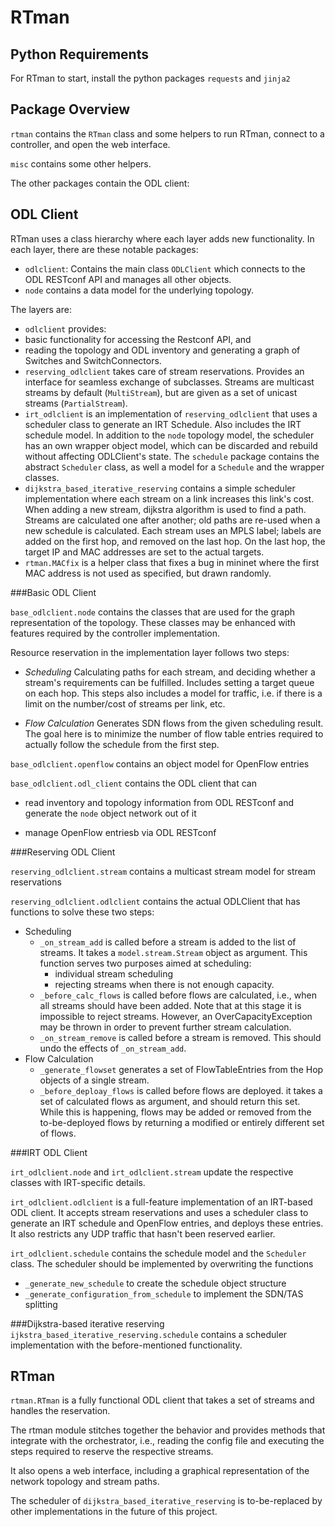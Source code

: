 RTman
=====
  
Python Requirements
-------------------

For RTman to start, install the python packages `requests` and `jinja2`
  
Package Overview
----------------

`rtman` contains the `RTman` class and some helpers to run RTman, connect
to a controller, and open the web interface.

`misc` contains some other helpers.

The other packages contain the ODL client:

ODL Client
----------

RTman uses a class hierarchy where each layer adds new functionality.
In each layer, there are these notable packages:
* `odlclient`: Contains the main class `ODLClient` which connects to the
ODL RESTconf API and manages all other objects.
* `node` contains a data model for the underlying topology.

The layers are:
* `odlclient` provides:
 * basic functionality for accessing the Restconf API, and
 * reading the topology and ODL inventory and generating a graph of
   Switches and SwitchConnectors.
* `reserving_odlclient` takes care of stream reservations. Provides an 
  interface for seamless exchange of subclasses. Streams are multicast streams
  by default (`MultiStream`), but are given as a set of unicast streams
  (`PartialStream`).
* `irt_odlclient` is an implementation of `reserving_odlclient` that uses
  a scheduler class to generate an IRT Schedule. Also includes the IRT
  schedule model. In addition to the `node` topology model, the scheduler
  has an own wrapper object model, which can be discarded and rebuild without
  affecting ODLClient's state. The `schedule` package contains the abstract
  `Scheduler` class, as well a model for a `Schedule` and the wrapper classes.
* `dijkstra_based_iterative_reserving` contains a simple scheduler
  implementation where each stream on a link increases this link's cost.
  When adding a new stream, dijkstra algorithm is used to find a path. 
  Streams are calculated one after another; old paths are re-used when
  a new schedule is calculated. Each stream uses an MPLS label; labels
  are added on the first hop, and removed on the last hop. On the last hop,
  the target IP and MAC addresses are set to the actual targets.
* `rtman.MACfix` is a helper class that fixes a bug in mininet where the 
  first MAC address is not used as specified, but drawn randomly.

###Basic ODL Client

`base_odlclient.node` contains the classes that are used for the graph
representation of the topology. These classes may be enhanced with features
required by the controller implementation.

Resource reservation in the implementation layer follows two steps:

* *Scheduling* Calculating paths for each stream, and deciding whether a 
  stream's requirements can be fulfilled. Includes setting a target queue
  on each hop. This steps also includes a model for traffic, i.e. if there
  is a limit on the number/cost of streams per link, etc.
  
* *Flow Calculation* Generates SDN flows from the given scheduling result.
  The goal here is to minimize the number of flow table entries required
  to actually follow the schedule from the first step.
  
`base_odlclient.openflow` contains an object model for OpenFlow entries
  
`base_odlclient.odl_client` contains the ODL client that can
* read inventory and topology information from ODL RESTconf and generate
  the `node` object network out of it
  
* manage OpenFlow entriesb via ODL RESTconf

###Reserving ODL Client

`reserving_odlclient.stream` contains a multicast stream model for stream
reservations
  
`reserving_odlclient.odlclient` contains the actual ODLClient that has
functions to solve these two steps:

* Scheduling
    * `_on_stream_add` is called before a stream is added to the list of streams.
      It takes a `model.stream.Stream` object as argument. This function serves
      two purposes aimed at scheduling:
      * individual stream scheduling
      * rejecting streams when there is not enough capacity.
    * `_before_calc_flows` is called before flows are calculated, i.e., when
      all streams should have been added. Note that at this stage it is impossible
      to reject streams. However, an OverCapacityException may be thrown in order
      to prevent further stream calculation.
    * `_on_stream_remove` is called before a stream is removed. This should undo
      the effects of `_on_stream_add`.
* Flow Calculation
    * `_generate_flowset` generates a set of FlowTableEntries from the Hop objects
      of a single stream.
    * `_before_deploay_flows` is called before flows are deployed. it takes a set
      of calculated flows as argument, and should return this set. While this is
      happening, flows may be added or removed from the to-be-deployed flows by
      returning a modified or entirely different set of flows.
      
###IRT ODL Client

`irt_odlclient.node` and `irt_odlclient.stream` update the respective classes with
IRT-specific details.

`irt_odlclient.odlclient` is a full-feature implementation of an IRT-based ODL client.
It accepts stream reservations and uses a scheduler class to generate an IRT schedule
and OpenFlow entries, and deploys these entries. It also restricts any UDP traffic
that hasn't been reserved earlier.

`irt_odlclient.schedule` contains the schedule model and the `Scheduler` class. The
scheduler should be implemented by overwriting the functions
* `_generate_new_schedule` to create the schedule object structure
* `_generate_configuration_from_schedule` to implement the SDN/TAS splitting

###Dijkstra-based iterative reserving
`ijkstra_based_iterative_reserving.schedule` contains a scheduler implementation with
the before-mentioned functionality.

RTman
-----

`rtman.RTman` is a fully functional ODL client that takes a set of
  streams and handles the reservation.

The rtman module stitches together the behavior and provides methods
that integrate with the orchestrator, i.e., reading the config file and
executing the steps required to reserve the respective streams.

It also opens a web interface, including a graphical representation of
the network topology and stream paths.

The scheduler of `dijkstra_based_iterative_reserving` is to-be-replaced by 
other implementations in the future of this project.
